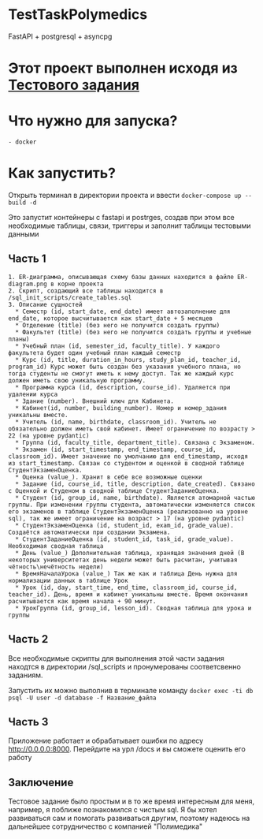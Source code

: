 # TestTaskPolymedics
FastAPI + postgresql + asyncpg


# Этот проект выполнен исходя из [Тестового задания](https://docs.google.com/document/d/e/2PACX-1vSX30SoSm5VOW_yPYJURcdvQvmNUzsggcmazKvczRz9puaaeXapH1ZzKdctldXeXcAXH3sp4aJxh3dC/pub)

# Что нужно для запуска?
    - docker  

# Как запустить?
    
 Открыть терминал в директории проекта и ввести ``` docker-compose up --build -d ```  
    
 Это запустит контейнеры с fastapi и postrges, создав при этом все необходимые таблицы, связи, триггеры и заполнит таблицы тестовыми данными
    
    
## Часть 1
    1. ER-диаграмма, описывающая схему базы данных находится в файле ER-diagram.png в корне проекта
    2. Скрипт, создающий все таблицы находится в /sql_init_scripts/create_tables.sql
    3. Описание сущностей
      * Семестр (id, start_date, end_date) имеет автозаполнение для end_date, которое высчитывается как start_date + 5 месяцев
      * Отделение (title) (без него не получится создать группы)
      * Факультет (title) (без него не получится создать группы и учебные планы)
      * Учебный план (id, semester_id, faculty_title). У каждого факультета будет один учебный план каждый семестр
      * Курс (id, title, duration_in_hours, study_plan_id, teacher_id, program_id) Курс может быть создан без указания учебного плана, но тогда студенты не смогут иметь к нему доступ. Так же каждый курс должен иметь свою уникальную программу.
      * Программа курса (id, description, course_id). Удаляется при удалении курса
      * Здание (number). Внешний ключ для Кабинета.
      * Кабинет(id, number, building_number). Номер и номер_здания уникальны вместе.
      * Учитель (id, name, birthdate, classroom_id). Учитель не обязательно должен иметь свой кабинет. Имеет ограничение по возрасту > 22 (на уровне pydantic)
      * Группа (id, faculty_title, department_title). Связана с Экзаменом.
      * Экзамен (id, start_timestamp, end_timestamp, course_id, classroom_id). Имеет значение по умолчанию для end_timestamp, исходя из start_timestamp. Связан со студентом и оценкой в сводной таблице СтудентЭкзаменОценка.
      * Оценка (value_). Хранит в себе все возможные оценки
      * Задание (id, course_id, title, description, date_created). Связано с Оценкой и Студеном в сводной таблице СтудентЗаданиеОценка.
      * Студент (id, group_id, name, birthdate). Является атомарной частью группы. При изменении группы студента, автоматически изменяется список его экзаменов в таблице СтудентЭкзаменОценка (реализованно на уровне  sql), так же имеет ограничение на возраст > 17 (на уровне pydantic)
      * СтудентЭкзаменОценка (id, student_id, exam_id, grade_value). Создаётся автоматически при создании Экзамена.
      * СтудентЗаданиеОценка (id, student_id, task_id, grade_value). Необходимая сводная таблица
      * День (value_) Дополнительная таблица, хранящая значения дней (В некоторых университетах день недели может быть расчитан, учитывая чётность\нечётность недели)
      * ВремяНачалаУрока (value_) Так же как и таблица День нужна для нормализации данных в таблице Урок
      * Урок (id, day, start_time, end_time, classroom_id, course_id, teacher_id). День, время и кабинет уникальны вместе. Время окончания расчитывается как время начала + 90 минут.
      * УрокГруппа (id, group_id, lesson_id). Сводная таблица для урока и группы
      
## Часть 2
  Все необходимые скрипты для выполнения этой части задания находтся в директории /sql_scripts и пронумерованы соответсвенно заданиям.
  
  Запустить их можно выполнив в терминале команду ``` docker exec -ti db psql -U user -d database -f Название_файла ```
  
## Часть 3
  Приложение работает и обрабатывает ошибки по адресу http://0.0.0.0:8000. Перейдите на урл /docs и вы сможете оценить его работу
   
## Заключение
Тестовое задание было простым и в то же время интересным для меня, например, я поближе познакомился с чистым sql. Я бы хотел развиваться сам и помогать развиваться другим, поэтому надеюсь на дальнейшее сотрудничество с компанией "Полимедика"
